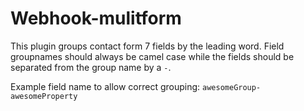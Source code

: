 # Webhook-mulitform

This plugin groups contact form 7 fields by the leading word. 
Field groupnames should always be camel case while the fields should be separated from the group name by a ```-```. 

Example field name to allow correct grouping: ```awesomeGroup-awesomeProperty```
